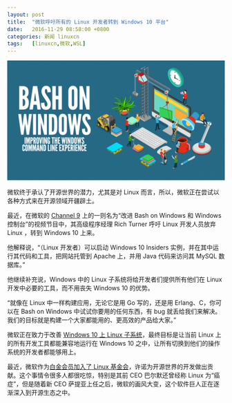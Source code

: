 ```yaml
---
layout: post
title:	"微软呼吁所有的 Linux 开发者转到 Windows 10 平台"
date:	2016-11-29 08:58:00 +0800 
categories:	新闻 linuxcn 
tags:	[linuxcn,微软,WSL]
---
```



![](/Asserts/Images/album/201611/29/003526nz7eoo11ebr6e35d.png)


微软终于承认了开源世界的潜力，尤其是对 Linux 而言，所以，微软正在尝试以各种方式来在开源领域开疆辟土。 


最近，在微软的 [Channel 9](https://channel9.msdn.com/Events/Connect/2016/191) 上的一则名为“改进 Bash on Windows 和 Windows 控制台”的视频节目中，其高级程序经理 Rich Turner 呼吁 Linux 开发人员放弃 Linux ，转到 Windows 10 上来。







他解释说，“（Linux 开发者）可以启动 Windows 10 Insiders 实例，并在其中运行其代码和工具，把网站托管到 Apache 上，并用 Java 代码来访问其 MySQL 数据库。”


他继续补充说，Windows 中的 Linux 子系统将给开发者们提供所有他们在 Linux 开发中必要的工具，而不用丧失 Windows 10 的优势。


“就像在 Linux 中一样构建应用，无论它是用 Go 写的，还是用 Erlang、C，你可以在 Bash on Windows 中试试你要用的任何东西，有 bug 就丢给我们来解决。我们的目标就是构建一个大家都能用的、更高效的产品给大家。”


微软正在致力于改善 [Windows 10 上 Linux 子系统](/article-7177-1.html)，最终目标是让当前 Linux 上的所有开发工具都能兼容地运行在 Windows 10 之中，让所有切换到他们的操作系统的开发者都能够用上。


最近，微软作为[白金会员加入了 Linux 基金会](/article-7966-1.html)，许诺为开源世界的开发做出贡献。这个事情令很多人都很吃惊，特别是其前 CEO 巴尔默还曾经称 Linux 为“癌症”，但是随着新 CEO 萨提亚上任之后，微软的画风大变，这个软件巨人正在逐渐深入到开源生态之中。
